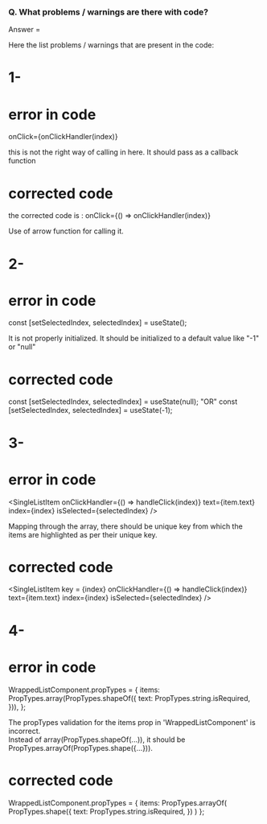 ### Q. What problems / warnings are there with code?

Answer =  

Here the list problems / warnings that are present in the code:

# 1- 
# error in code
onClick={onClickHandler(index)}

this is not the right way of calling in here.
It should pass as a callback function

# corrected code
the corrected code is :
onClick={() => onClickHandler(index)}

Use of arrow function for calling it.


# 2-
# error in code
const [setSelectedIndex, selectedIndex] = useState();

It is not properly initialized. 
It should be initialized to a default value like "-1" or "null"

# corrected code
const [setSelectedIndex, selectedIndex] = useState(null);
"OR"
const [setSelectedIndex, selectedIndex] = useState(-1);


# 3-
# error in code
<SingleListItem
  onClickHandler={() => handleClick(index)}
  text={item.text}
  index={index}
  isSelected={selectedIndex}
/>

Mapping through the array, there should be unique key from which the items are highlighted as per their unique key. 

# corrected code
<SingleListItem
  key = {index}
  onClickHandler={() => handleClick(index)}
  text={item.text}
  index={index}
  isSelected={selectedIndex}
/>


# 4-
# error in code
WrappedListComponent.propTypes = {
  items: PropTypes.array(PropTypes.shapeOf({
    text: PropTypes.string.isRequired,
  })),
};

The propTypes validation for the items prop in 'WrappedListComponent' is incorrect.  
Instead of array(PropTypes.shapeOf(...)), it should be PropTypes.arrayOf(PropTypes.shape({...})). 

# corrected code
WrappedListComponent.propTypes = {
  items: PropTypes.arrayOf(
    PropTypes.shape({
      text: PropTypes.string.isRequired,
    })
  )
};
